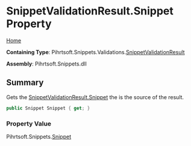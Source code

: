 <a name="_top"></a>

# SnippetValidationResult\.Snippet Property

[Home](../../../../../README.md#_top)

**Containing Type**: Pihrtsoft\.Snippets\.Validations\.[SnippetValidationResult](../README.md#_top)

**Assembly**: Pihrtsoft\.Snippets\.dll

## Summary

Gets the [SnippetValidationResult.Snippet](#_top) the is the source of the result\.

```csharp
public Snippet Snippet { get; }
```

### Property Value

Pihrtsoft\.Snippets\.[Snippet](../../../Snippet/README.md#_top)

